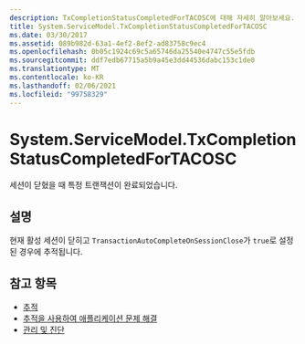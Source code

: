 ```yaml
---
description: TxCompletionStatusCompletedForTACOSC에 대해 자세히 알아보세요.
title: System.ServiceModel.TxCompletionStatusCompletedForTACOSC
ms.date: 03/30/2017
ms.assetid: 089b982d-63a1-4ef2-8ef2-ad83758c9ec4
ms.openlocfilehash: 0b05c1924c69c5a65746da25540e4747c55e5fdb
ms.sourcegitcommit: ddf7edb67715a5b9a45e3dd44536dabc153c1de0
ms.translationtype: MT
ms.contentlocale: ko-KR
ms.lasthandoff: 02/06/2021
ms.locfileid: "99758329"
---
```

# <a name="systemservicemodeltxcompletionstatuscompletedfortacosc"></a>System.ServiceModel.TxCompletionStatusCompletedForTACOSC

세션이 닫혔을 때 특정 트랜잭션이 완료되었습니다.  
  
## <a name="description"></a>설명  

 현재 활성 세션이 닫히고 `TransactionAutoCompleteOnSessionClose`가 `true`로 설정된 경우에 추적됩니다.  
  
## <a name="see-also"></a>참고 항목

- [추적](index.md)
- [추적을 사용하여 애플리케이션 문제 해결](using-tracing-to-troubleshoot-your-application.md)
- [관리 및 진단](../index.md)
